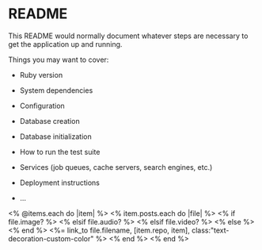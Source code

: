 # README

This README would normally document whatever steps are necessary to get the
application up and running.

Things you may want to cover:

* Ruby version

* System dependencies

* Configuration

* Database creation

* Database initialization

* How to run the test suite

* Services (job queues, cache servers, search engines, etc.)

* Deployment instructions

* ...



<% @items.each do |item| %>
    <% item.posts.each do |file| %>
        <% if file.image? %>
            <i class="bi bi-file-earmark-image"></i>
        <% elsif file.audio? %>
            <i class="bi bi-file-earmark-music"></i>
        <% elsif file.video? %>
            <i class="bi bi-file-earmark-play"></i>
        <% else %>
            <i class="bi bi-file-earmark"></i>
        <% end %>
        <%= link_to file.filename, [item.repo, item], class:"text-decoration-custom-color" %>
    <% end %>
<% end %>